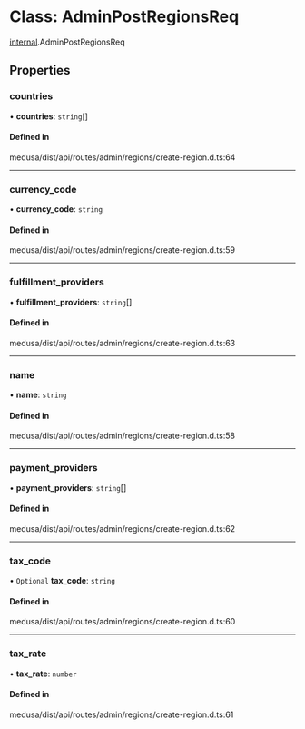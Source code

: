 # Class: AdminPostRegionsReq

[internal](../modules/internal-17.md).AdminPostRegionsReq

## Properties

### countries

• **countries**: `string`[]

#### Defined in

medusa/dist/api/routes/admin/regions/create-region.d.ts:64

___

### currency\_code

• **currency\_code**: `string`

#### Defined in

medusa/dist/api/routes/admin/regions/create-region.d.ts:59

___

### fulfillment\_providers

• **fulfillment\_providers**: `string`[]

#### Defined in

medusa/dist/api/routes/admin/regions/create-region.d.ts:63

___

### name

• **name**: `string`

#### Defined in

medusa/dist/api/routes/admin/regions/create-region.d.ts:58

___

### payment\_providers

• **payment\_providers**: `string`[]

#### Defined in

medusa/dist/api/routes/admin/regions/create-region.d.ts:62

___

### tax\_code

• `Optional` **tax\_code**: `string`

#### Defined in

medusa/dist/api/routes/admin/regions/create-region.d.ts:60

___

### tax\_rate

• **tax\_rate**: `number`

#### Defined in

medusa/dist/api/routes/admin/regions/create-region.d.ts:61
